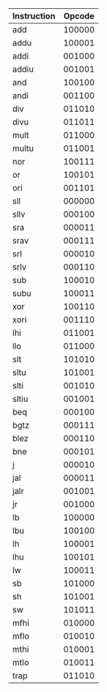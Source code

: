 | Instruction | Opcode |
|-------------|--------|
| add         | 100000 |
| addu        | 100001 |
| addi        | 001000 |
| addiu       | 001001 |
| and         | 100100 |
| andi        | 001100 |
| div         | 011010 |
| divu        | 011011 |
| mult        | 011000 |
| multu       | 011001 |
| nor         | 100111 |
| or          | 100101 |
| ori         | 001101 |
| sll         | 000000 |
| sllv        | 000100 |
| sra         | 000011 |
| srav        | 000111 |
| srl         | 000010 |
| srlv        | 000110 |
| sub         | 100010 |
| subu        | 100011 |
| xor         | 100110 |
| xori        | 001110 |
| lhi         | 011001 |
| llo         | 011000 |
| slt         | 101010 |
| sltu        | 101001 |
| slti        | 001010 |
| sltiu       | 001001 |
| beq         | 000100 |
| bgtz        | 000111 |
| blez        | 000110 |
| bne         | 000101 |
| j           | 000010 |
| jal         | 000011 |
| jalr        | 001001 |
| jr          | 001000 |
| lb          | 100000 |
| lbu         | 100100 |
| lh          | 100001 |
| lhu         | 100101 |
| lw          | 100011 |
| sb          | 101000 |
| sh          | 101001 |
| sw          | 101011 |
| mfhi        | 010000 |
| mflo        | 010010 |
| mthi        | 010001 |
| mtlo        | 010011 |
| trap        | 011010 |

